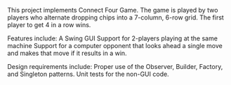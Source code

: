 This project implements Connect Four Game.  The game is played by two players who alternate dropping chips into a 7-column, 6-row grid.  The first player to get 4 in a row wins.

Features include:
A Swing GUI
Support for 2-players playing at the same machine
Support for a computer opponent that looks ahead a single move and makes that move if it results in a win.

Design requirements include:
Proper use of the Observer, Builder, Factory, and Singleton patterns.
Unit tests for the non-GUI code.
